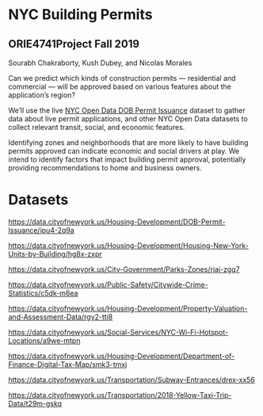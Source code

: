 # NYC Building Permits

## ORIE4741Project Fall 2019

Sourabh Chakraborty, Kush Dubey, and Nicolas Morales

Can we predict which kinds of construction permits — residential and commercial — will be approved based on various features about the application’s region?

We’ll use the live [NYC Open Data DOB Permit Issuance](https://data.cityofnewyork.us/Housing-Development/DOB-Permit-Issuance/ipu4-2q9a) dataset to gather data about live permit applications, and other NYC Open Data datasets to collect relevant transit, social, and economic features.

Identifying zones and neighborhoods that are more likely to have building permits approved can indicate economic and social drivers at play. We intend to identify factors that impact building permit approval, potentially providing recommendations to home and business owners.

# Datasets

https://data.cityofnewyork.us/Housing-Development/DOB-Permit-Issuance/ipu4-2q9a

https://data.cityofnewyork.us/Housing-Development/Housing-New-York-Units-by-Building/hg8x-zxpr

https://data.cityofnewyork.us/City-Government/Parks-Zones/rjaj-zgq7

https://data.cityofnewyork.us/Public-Safety/Citywide-Crime-Statistics/c5dk-m6ea

https://data.cityofnewyork.us/Housing-Development/Property-Valuation-and-Assessment-Data/rgy2-tti8

https://data.cityofnewyork.us/Social-Services/NYC-Wi-Fi-Hotspot-Locations/a9we-mtpn

https://data.cityofnewyork.us/Housing-Development/Department-of-Finance-Digital-Tax-Map/smk3-tmxj

https://data.cityofnewyork.us/Transportation/Subway-Entrances/drex-xx56

https://data.cityofnewyork.us/Transportation/2018-Yellow-Taxi-Trip-Data/t29m-gskq
